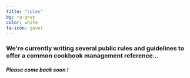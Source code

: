 ```yaml
---
title: "rules"
bg: rg-grey
color: white
fa-icon: gavel
---
```


### We're currently writing several public rules and guidelines to offer a common cookbook management reference...

#### _Please come back soon !_
